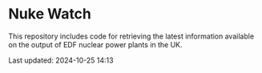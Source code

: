 # Nuke Watch

This repository includes code for retrieving the latest information available on the output of EDF nuclear power plants in the UK.

Last updated: 2024-10-25 14:13